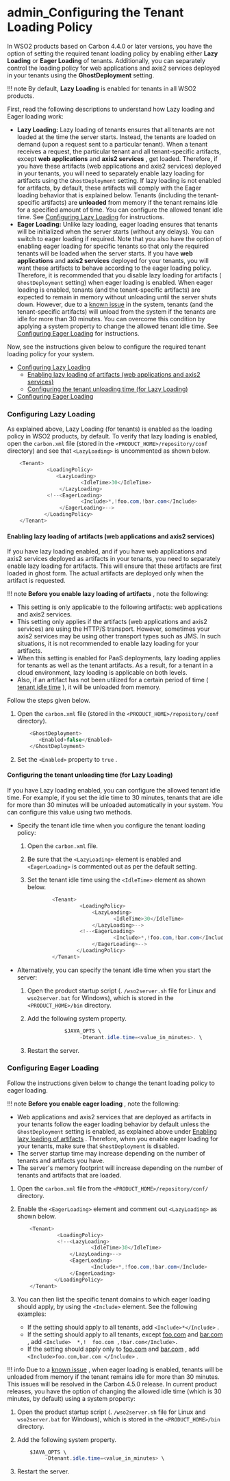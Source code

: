 # admin\_Configuring the Tenant Loading Policy

In WSO2 products based on Carbon 4.4.0 or later versions, you have the option of setting the required tenant loading policy by enabling either **Lazy Loading** or **Eager Loading** of tenants. Additionally, you can separately control the loading policy for web applications and axis2 services deployed in your tenants using the **GhostDeployment** setting.

!!! note
By default, **Lazy Loading** is enabled for tenants in all WSO2 products.


First, read the following descriptions to understand how Lazy loading and Eager loading work:

-   **Lazy Loading:** Lazy loading of tenants ensures that all tenants are not loaded at the time the server starts. Instead, the tenants are loaded on demand (upon a request sent to a particular tenant). When a tenant receives a request, the particular tenant and all tenant-specific artifacts, except **web applications** and **axis2 services** , get loaded. Therefore, if you have these artifacts (web applications and axis2 services) deployed in your tenants, you will need to separately enable lazy loading for artifacts using the `GhostDeployment` setting. If lazy loading is not enabled for artifacts, by default, these artifacts will comply with the Eager loading behavior that is explained below.
    Tenants (including the tenant-specific artifacts) are **unloaded** from memory if the tenant remains idle for a specified amount of time. You can configure the allowed tenant idle time. See [Configuring Lazy Loading](#admin_ConfiguringtheTenantLoadingPolicy-ConfiguringLazyLoading) for instructions.
-   **Eager Loading:** Unlike lazy loading, eager loading ensures that tenants will be initialized when the server starts (without any delays). You can switch to eager loading if required. Note that you also have the option of enabling eager loading for specific tenants so that only the required tenants will be loaded when the server starts. If you have **web applications** and **axis2 services** deployed for your tenants, you will want these artifacts to behave according to the eager loading policy. Therefore, it is recommended that you disable lazy loading for artifacts ( `GhostDeployment` setting) when eager loading is enabled.
    When eager loading is enabled, tenants (and the tenant-specific artifacts) are expected to remain in memory without unloading until the server shuts down. However, due to a [known issue](https://wso2.org/jira/browse/CARBON-15215) in the system, tenants (and the tenant-specific artifacts) will unload from the system if the tenants are idle for more than 30 minutes. You can overcome this condition by applying a system property to change the allowed tenant idle time. See [Configuring Eager Loading](#admin_ConfiguringtheTenantLoadingPolicy-ConfiguringEagerLoading) for instructions.

Now, see the instructions given below to configure the required tenant loading policy for your system.

-   [Configuring Lazy Loading](#admin_ConfiguringtheTenantLoadingPolicy-ConfiguringLazyLoading)
    -   [Enabling lazy loading of artifacts (web applications and axis2 services)](#admin_ConfiguringtheTenantLoadingPolicy-Enablinglazyloadingofartifacts(webapplicationsandaxis2services))
    -   [Configuring the tenant unloading time (for Lazy Loading)](#admin_ConfiguringtheTenantLoadingPolicy-Configuringthetenantunloadingtime(forLazyLoading))
-   [Configuring Eager Loading](#admin_ConfiguringtheTenantLoadingPolicy-ConfiguringEagerLoading)

### Configuring Lazy Loading

As explained above, Lazy Loading (for tenants) is enabled as the loading policy in WSO2 products, by default. To verify that lazy loading is enabled, open the `carbon.xml` file (stored in the `<PRODUCT_HOME>/repository/conf` directory) and see that `<LazyLoading>` is uncommented as shown below.

``` java
    <Tenant>
             <LoadingPolicy>
                <LazyLoading>
                        <IdleTime>30</IdleTime>
                 </LazyLoading>
             <!--<EagerLoading>
                        <Include>*,!foo.com,!bar.com</Include>
                 </EagerLoading>-->
            </LoadingPolicy>
    </Tenant>
```

#### Enabling lazy loading of artifacts (web applications and axis2 services)

If you have lazy loading enabled, and if you have web applications and axis2 services deployed as artifacts in your tenants, you need to separately enable lazy loading for artifacts. This will ensure that these artifacts are first loaded in ghost form. The actual artifacts are deployed only when the artifact is requested.

!!! note
**Before you enable lazy loading of artifacts** , note the following:

-   This setting is only applicable to the following artifacts: web applications and axis2 services.
-   This setting only applies if the artifacts (web applications and axis2 services) are using the HTTP/S transport. However, sometimes your axis2 services may be using other transport types such as JMS. In such situations, it is not recommended to enable lazy loading for your artifacts.
-   When this setting is enabled for PaaS deployments, lazy loading applies for tenants as well as the tenant artifacts. As a result, for a tenant in a cloud environment, lazy loading is applicable on both levels.
-   Also, if an artifact has not been utilized for a certain period of time ( [tenant idle time](#admin_ConfiguringtheTenantLoadingPolicy-Configuringthetenantunloadingtime(forLazyLoading)) ), it will be unloaded from memory.


Follow the steps given below.

1.  Open the `carbon.xml` file (stored in the `<PRODUCT_HOME>/repository/conf` directory).

    ``` java
        <GhostDeployment>
           <Enabled>false</Enabled>
        </GhostDeployment>
    ```

2.  Set the `<Enabled>` property to `true` .

#### Configuring the tenant unloading time (for Lazy Loading)

If you have Lazy loading enabled, you can configure the allowed tenant idle time. For example, if you set the idle time to 30 minutes, tenants that are idle for more than 30 minutes will be unloaded automatically in your system. You can configure this value using two methods.

-   Specify the tenant idle time when you configure the tenant loading policy:
    1.  Open the `carbon.xml` file.

    2.  Be sure that the `<LazyLoading>` element is enabled and `<EagerLoading>` is commented out as per the default setting.
    3.  Set the tenant idle time using the `<IdleTime>` element as shown below.

        ``` java
                <Tenant>
                         <LoadingPolicy>
                             <LazyLoading>
                                    <IdleTime>30</IdleTime>
                             </LazyLoading>-->
                         <!--<EagerLoading>
                                    <Include>*,!foo.com,!bar.com</Include>
                             </EagerLoading>-->
                        </LoadingPolicy>
                </Tenant>
        ```

-   Alternatively, you can specify the tenant idle time when you start the server:

    1.  Open the product startup script (. `/wso2server.sh` file for Linux and `wso2server.bat` for Windows), which is stored in the `<PRODUCT_HOME>/bin` directory.
    2.  Add the following system property.

        ``` java
                    $JAVA_OPTS \ 
                         -Dtenant.idle.time=<value_in_minutes>. \
        ```

    3.  Restart the server.

### Configuring Eager Loading

Follow the instructions given below to change the tenant loading policy to eager loading.

!!! note **Before you enable eager loading** , note the following:
-   Web applications and axis2 services that are deployed as artifacts in your tenants follow the eager loading behavior by default unless the `GhostDeployment` setting is enabled, as explained above under [Enabling lazy loading of artifacts](#admin_ConfiguringtheTenantLoadingPolicy-Enablinglazyloadingofartifacts(webapplicationsandaxis2services)) . Therefore, when you enable eager loading for your tenants, make sure that `GhostDeployment` is disabled.
-   The server startup time may increase depending on the number of tenants and artifacts you have.
-   The server's memory footprint will increase depending on the number of tenants and artifacts that are loaded.


1.  Open the `carbon.xml` file from the `<PRODUCT_HOME>/repository/conf/` directory.

2.  Enable the `<EagerLoading>` element and comment out `<LazyLoading>` as shown below.

    ``` java
        <Tenant>
                 <LoadingPolicy>
                 <!--<LazyLoading>
                            <IdleTime>30</IdleTime>
                     </LazyLoading>-->
                     <EagerLoading>
                            <Include>*,!foo.com,!bar.com</Include>
                     </EagerLoading>
                </LoadingPolicy>
        </Tenant>
    ```

3.  You can then list the specific tenant domains to which eager loading should apply, by using the `<Include>` element. See the following examples:
    -   If the setting should apply to all tenants, add `<Include>*</Include>` .
    -   If the setting should apply to all tenants, except [foo.com](http://foo.com/) and [bar.com](http://bar.com/) , add `<Include>  *,!  foo.com ,!bar.com</Include>.`
    -   If the setting should apply only to [foo.com](http://foo.com/) and [bar.com](http://bar.com/) , add `<Include>foo.com,bar.com </Include>` .

!!! info
Due to a [known issue](https://wso2.org/jira/browse/CARBON-15215) , when eager loading is enabled, tenants will be unloaded from memory if the tenant remains idle for more than 30 minutes. This issues will be resolved in the Carbon 4.5.0 release. In current product releases, you have the option of changing the allowed idle time (which is 30 minutes, by default) using a system property:

1.  Open the product startup script (. `/wso2server.sh` file for Linux and `wso2server.bat` for Windows), which is stored in the `<PRODUCT_HOME>/bin` directory.
2.  Add the following system property.

    ``` java
        $JAVA_OPTS \ 
             -Dtenant.idle.time=<value_in_minutes> \
    ```

3.  Restart the server.


